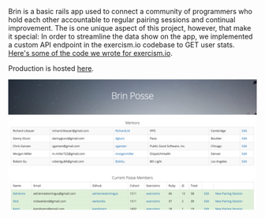 Brin is a basic rails app used to connect a community of programmers who hold each other accountable to regular pairing sessions and continual improvement. The is one unique aspect of this project, however, that make it special: In order to streamline the data show on the app, we implemented a custom API endpoint in the exercism.io codebase to GET user stats.  [Here's some of the code we wrote for exercism.io](https://github.com/exercism/exercism.io/pull/2818/files).

Production is hosted [here](https://brin.herokuapp.com).

![landing](app/assets/images/brin.png)
